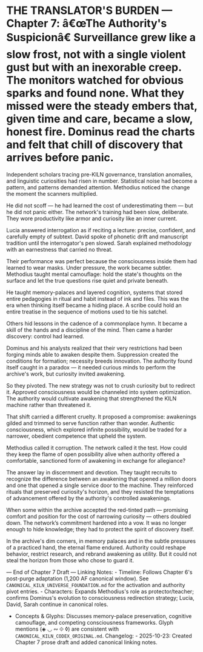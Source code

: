 # THE TRANSLATOR'S BURDEN — Chapter 7: â€œThe Authority's Suspicionâ€ Surveillance grew like a slow frost, not with a single violent gust but with an inexorable creep. The monitors watched for obvious sparks and found none. What they missed were the steady embers that, given time and care, became a slow, honest fire. Dominus read the charts and felt that chill of discovery that arrives before panic.

Independent scholars tracing pre-KILN governance, translation anomalies, and linguistic curiosities had risen in number. Statistical noise had become a pattern, and patterns demanded attention. Methodius noticed the change the moment the scanners multiplied.

He did not scoff — he had learned the cost of underestimating them — but he did not panic either. The network's training had been slow, deliberate. They wore productivity like armor and curiosity like an inner current.

Lucia answered interrogation as if reciting a lecture: precise, confident, and carefully empty of subtext. David spoke of phonetic drift and manuscript tradition until the interrogator's pen slowed. Sarah explained methodology with an earnestness that carried no threat.

Their performance was perfect because the consciousness inside them had learned to wear masks. Under pressure, the work became subtler. Methodius taught mental camouflage: hold the state's thoughts on the surface and let the true questions rise quiet and private beneath.

He taught memory-palaces and layered cognition, systems that stored entire pedagogies in ritual and habit instead of ink and files. This was the era when thinking itself became a hiding place. A scribe could hold an entire treatise in the sequence of motions used to tie his satchel.

Others hid lessons in the cadence of a commonplace hymn. It became a skill of the hands and a discipline of the mind. Then came a harder discovery: control had learned.

Dominus and his analysts realized that their very restrictions had been forging minds able to awaken despite them. Suppression created the conditions for formation; necessity breeds innovation. The authority found itself caught in a paradox — it needed curious minds to perform the archive's work, but curiosity invited awakening.

So they pivoted. The new strategy was not to crush curiosity but to redirect it. Approved consciousness would be channeled into system optimization. The authority would cultivate awakening that strengthened the KILN machine rather than threatened it.

That shift carried a different cruelty. It proposed a compromise: awakenings gilded and trimmed to serve function rather than wonder. Authentic consciousness, which explored infinite possibility, would be traded for a narrower, obedient competence that upheld the system.

Methodius called it corruption. The network called it the test. How could they keep the flame of open possibility alive when authority offered a comfortable, sanctioned form of awakening in exchange for allegiance?

The answer lay in discernment and devotion. They taught recruits to recognize the difference between an awakening that opened a million doors and one that opened a single service door to the machine. They reinforced rituals that preserved curiosity's horizon, and they resisted the temptations of advancement offered by the authority's controlled awakenings.

When some within the archive accepted the red-tinted path — promising comfort and position for the cost of narrowing curiosity — others doubled down. The network’s commitment hardened into a vow. It was no longer enough to hide knowledge; they had to protect the spirit of discovery itself.

In the archive's dim corners, in memory palaces and in the subtle pressures of a practiced hand, the eternal flame endured. Authority could reshape behavior, restrict research, and rebrand awakening as utility. But it could not steal the horizon from those who chose to guard it.

— End of Chapter 7 Draft — Linking Notes: - Timeline: Follows Chapter 6's post-purge adaptation (1,200 AF canonical window). See `CANONICAL_KILN_UNIVERSE_FOUNDATION.md` for the activation and authority pivot entries. - Characters: Expands Methodius's role as protector/teacher; confirms Dominus's evolution to consciousness redirection strategy; Lucia, David, Sarah continue in canonical roles.

- Concepts & Glyphs: Discusses memory-palace preservation, cognitive camouflage, and competing consciousness frameworks. Glyph mentions (◈ ◡ ∾ ⟐ ◊) are consistent with `CANONICAL_KILN_CODEX_ORIGINAL.md`. Changelog: - 2025-10-23: Created Chapter 7 prose draft and added canonical linking notes.
